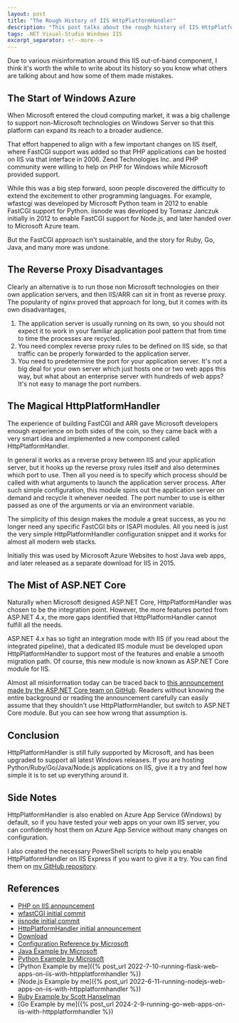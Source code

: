 ```yaml
---
layout: post
title: "The Rough History of IIS HttpPlatformHandler"
description: "This post talks about the rough history of IIS HttpPlatformHandler and the miseries around it."
tags: .NET Visual-Studio Windows IIS
excerpt_separator: <!--more-->
---
```


Due to various misinformation around this IIS out-of-band component, I think it's worth the while to write about its history so you know what others are talking about and how some of them made mistakes.
<!--more-->

## The Start of Windows Azure

When Microsoft entered the cloud computing market, it was a big challenge to support non-Microsoft technologies on Windows Server so that this platform can expand its reach to a broader audience.

That effort happened to align with a few important changes on IIS itself, where FastCGI support was added so that PHP applications can be hosted on IIS via that interface in 2006. Zend Technologies Inc. and PHP community were willing to help on PHP for Windows while Microsoft provided support.

While this was a big step forward, soon people discovered the difficulty to extend the excitement to other programming languages. For example, wfastcgi was developed by Microsoft Python team in 2012 to enable FastCGI support for Python. iisnode was developed by Tomasz Janczuk initially in 2012 to enable FastCGI support for Node.js, and later handed over to Microsoft Azure team.

But the FastCGI approach isn't sustainable, and the story for Ruby, Go, Java, and many more was undone.

## The Reverse Proxy Disadvantages

Clearly an alternative is to run those non Microsoft technologies on their own application servers, and then IIS/ARR can sit in front as reverse proxy. The popularity of nginx proved that approach for long, but it comes with its own disadvantages,

1. The application server is usually running on its own, so you should not expect it to work in your familiar application pool pattern that from time to time the processes are recycled.
1. You need complex reverse proxy rules to be defined on IIS side, so that traffic can be properly forwarded to the application server.
1. You need to predetermine the port for your application server. It's not a big deal for your own server which just hosts one or two web apps this way, but what about an enterprise server with hundreds of web apps? It's not easy to manage the port numbers.

## The Magical HttpPlatformHandler

The experience of building FastCGI and ARR gave Microsoft developers enough experience on both sides of the coin, so they came back with a very smart idea and implemented a new component called HttpPlatformHandler.

In general it works as a reverse proxy between IIS and your application server, but it hooks up the reverse proxy rules itself and also determines which port to use. Then all you need is to specify which process should be called with what arguments to launch the application server process. After such simple configuration, this module spins out the application server on demand and recycle it whenever needed. The port number to use is either passed as one of the arguments or via an environment variable.

The simplicity of this design makes the module a great success, as you no longer need any specific FastCGI bits or ISAPI modules. All you need is just the very simple HttpPlatformHandler configuration snippet and it works for almost all modern web stacks.

Initially this was used by Microsoft Azure Websites to host Java web apps, and later released as a separate download for IIS in 2015.

## The Mist of ASP.NET Core

Naturally when Microsoft designed ASP.NET Core, HttpPlatformHandler was chosen to be the integration point. However, the more features ported from ASP.NET 4.x, the more gaps identified that HttpPlatformHandler cannot fulfill all the needs.

ASP.NET 4.x has so tight an integration mode with IIS (if you read about the integrated pipeline), that a dedicated IIS module must be developed upon HttpPlatformHandler to support most of the features and enable a smooth migration path. Of course, this new module is now known as ASP.NET Core module for IIS.

Almost all misinformation today can be traced back to [this announcement made by the ASP.NET Core team on GitHub](https://github.com/aspnet/IISIntegration/issues/105). Readers without knowing the entire background or reading the announcement carefully can easily assume that they shouldn't use HttpPlatformHandler, but switch to ASP.NET Core module. But you can see how wrong that assumption is.

## Conclusion

HttpPlatformHandler is still fully supported by Microsoft, and has been upgraded to support all latest Windows releases. If you are hosting Python/Ruby/Go/Java/Node.js applications on IIS, give it a try and feel how simple it is to set up everything around it.

## Side Notes
HttpPlatformHandler is also enabled on Azure App Service (Windows) by default, so if you have tested your web apps on your own IIS server, you can confidently host them on Azure App Service without many changes on configuration.

I also created the necessary PowerShell scripts to help you enable HttpPlatformHandler on IIS Express if you want to give it a try. You can find them on [my GitHub repository](https://github.com/lextm/iisexpress-httpplatformhandler).

## References

* [PHP on IIS announcement](https://news.microsoft.com/2006/10/31/microsoft-and-zend-technologies-announce-technical-collaboration-to-improve-interoperability-of-php-on-the-windows-server-platform/)
* [wfastCGI initial commit](https://github.com/microsoft/PTVS/commit/0b944a292442dcb7a5caaffb9e3cd7542bbf190f)
* [iisnode initial commit](https://github.com/tjanczuk/iisnode/commit/2ad22f2dbc5d9721a58c006c5fb7aef18ae6b430)
* [HttpPlatformHandler initial announcement](https://azure.microsoft.com/en-us/blog/announcing-the-release-of-the-httpplatformhandler-module-for-iis-8/)
* [Download](https://www.iis.net/downloads/microsoft/httpplatformhandler#additionalDownloads)
* [Configuration Reference by Microsoft](https://learn.microsoft.com/iis/extensions/httpplatformhandler/httpplatformhandler-configuration-reference)
* [Java Example by Microsoft](https://learn.microsoft.com/previous-versions/azure/windows-server-azure-pack/mt125371(v=technet.10))
* [Python Example by Microsoft](https://learn.microsoft.com/visualstudio/python/configure-web-apps-for-iis-windows?view=vs-2022#configure-the-httpplatform-handler)
* [Python Example by me]({% post_url 2022-7-10-running-flask-web-apps-on-iis-with-httpplatformhandler %})
* [Node.js Example by me]({% post_url 2022-6-11-running-nodejs-web-apps-on-iis-with-httpplatformhandler %})
* [Ruby Example by Scott Hanselman](http://www.hanselman.com/blog/announcing-running-ruby-on-rails-on-iis8-or-anything-else-really-with-the-new-httpplatformhandler)
* [Go Example by me]({% post_url 2024-2-9-running-go-web-apps-on-iis-with-httpplatformhandler %})
